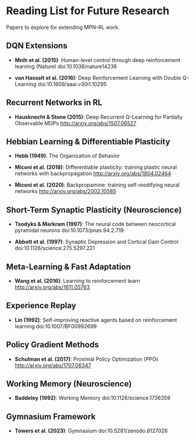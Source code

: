 # Reading List for Future Research

Papers to explore for extending MPN-RL work.

## DQN Extensions

- **Mnih et al. (2015)**: Human-level control through deep reinforcement learning (Nature)
  doi:10.1038/nature14236

- **van Hasselt et al. (2016)**: Deep Reinforcement Learning with Double Q-Learning
  doi:10.1609/aaai.v30i1.10295

## Recurrent Networks in RL

- **Hausknecht & Stone (2015)**: Deep Recurrent Q-Learning for Partially Observable MDPs
  http://arxiv.org/abs/1507.06527

## Hebbian Learning & Differentiable Plasticity

- **Hebb (1949)**: The Organization of Behavior

- **Miconi et al. (2018)**: Differentiable plasticity: training plastic neural networks with backpropagation
  http://arxiv.org/abs/1804.02464

- **Miconi et al. (2020)**: Backpropamine: training self-modifying neural networks
  http://arxiv.org/abs/2002.10585

## Short-Term Synaptic Plasticity (Neuroscience)

- **Tsodyks & Markram (1997)**: The neural code between neocortical pyramidal neurons
  doi:10.1073/pnas.94.2.719

- **Abbott et al. (1997)**: Synaptic Depression and Cortical Gain Control
  doi:10.1126/science.275.5297.221

## Meta-Learning & Fast Adaptation

- **Wang et al. (2016)**: Learning to reinforcement learn
  http://arxiv.org/abs/1611.05763

## Experience Replay

- **Lin (1992)**: Self-improving reactive agents based on reinforcement learning
  doi:10.1007/BF00992699

## Policy Gradient Methods

- **Schulman et al. (2017)**: Proximal Policy Optimization (PPO)
  http://arxiv.org/abs/1707.06347

## Working Memory (Neuroscience)

- **Baddeley (1992)**: Working Memory
  doi:10.1126/science.1736359

## Gymnasium Framework

- **Towers et al. (2023)**: Gymnasium
  doi:10.5281/zenodo.8127026

